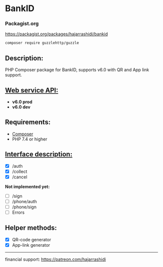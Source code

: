 # BankID

### Packagist.org
https://packagist.org/packages/hajarrashidi/bankid
```bash
composer require guzzlehttp/guzzle
```

## Description:

PHP Composer package for BankID, supports v6.0 with QR and App link support. 

## [Web service API:](https://www.bankid.com/utvecklare/guider/teknisk-integrationsguide/webbservice-api)

- **v6.0 prod**
- **v6.0 dev**

## Requirements:

* [Composer](https://getcomposer.org/)
* PHP 7.4 or higher

## [Interface description:](https://www.bankid.com/utvecklare/guider/teknisk-integrationsguide/webbservice-api)

- [x] /auth
- [x] /collect
- [x] /cancel

**Not implemented yet:**

- [ ] /sign
- [ ] /phone/auth
- [ ] /phone/sign
- [ ] Errors

## Helper methods:

- [x] QR-code generator
- [x] App-link generator 

---
financial support:
https://patreon.com/hajarrashidi
